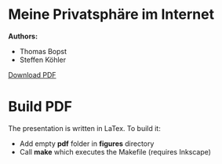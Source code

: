 Meine Privatsphäre im Internet
==============================
**Authors:**
 - Thomas Bopst
 - Steffen Köhler

[Download PDF](https://github.com/thbopst/privacy-vortrag/releases/tag/v1.0)

# Build PDF
The presentation is written in LaTex. To build it:
 - Add empty **pdf** folder in **figures** directory
 - Call **make** which executes the Makefile (requires Inkscape)